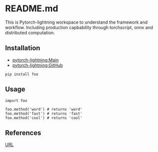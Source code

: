 # README.md

This is Pytorch-lightning workspace to understand the framework and workflow.
Including production capbability through torchscript, onnx and distributed computation.

## Installation

* [pytorch-lightning:Main](https://www.pytorchlightning.ai/)
* [pytorch-lightning:GitHub](https://github.com/PyTorchLightning/pytorch-lightning)


```
pip install foo
```

## Usage

```
import foo

foo.method('word') # returns 'word'
foo.method('fast') # returns 'fast'
foo.method('cool') # returns 'cool'
```

## References
[URL](https://)
